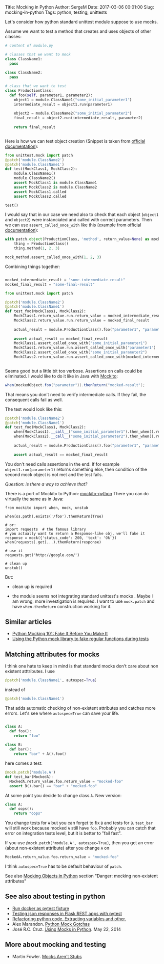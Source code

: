 Title: Mocking in Python
Author: SergeM
Date: 2017-03-06 00:01:00
Slug: mocking-in-python
Tags: python, testing, unittests


Let's consider  how python standard unittest module suppose to use mocks.

Assume we want to test a method that creates and uses objects of other classes:

```python
# content of module.py

# classes that we want to mock
class ClassName1: 
  pass
  
class ClassName2:
  pass

# class that we want to test
class ProductionClass:
  def foo(self, parameter1, parameter2):
    object1 = module.ClassName1("some_initial_parameter1")
    intermediate_result = object1.run(parameter1)
    
    object2 = module.ClassName2("some_initial_parameter2")
    final_result = object2.run(intermediate_result, parameter2)
    
    return final_result
    
```

Here is how we can test object creation (Snippet is taken from [official documentation](https://docs.python.org/3/library/unittest.mock.html)):
```python
from unittest.mock import patch
@patch('module.ClassName2')
@patch('module.ClassName1')
def test(MockClass1, MockClass2):
    module.ClassName1()
    module.ClassName2()
    assert MockClass1 is module.ClassName1
    assert MockClass2 is module.ClassName2
    assert MockClass1.called
    assert MockClass2.called

test()
```

I would say that in our case we need also to check that each object (`object1` and `object2`) were instanciated and called with correct parameters. Then we can use `assert_called_once_with` like this (example from [official documentation](https://docs.python.org/3/library/unittest.mock.html#quick-guide)):
```python
with patch.object(ProductionClass, 'method', return_value=None) as mock_method:
    thing = ProductionClass()
    thing.method(1, 2, 3)

mock_method.assert_called_once_with(1, 2, 3)
```

Combining things together:

```python

mocked_intermediate_result = "some-intermediate-result"
mocked_final_result = "some-final-result"

from unittest.mock import patch

@patch('module.ClassName2')
@patch('module.ClassName1')
def test_foo(MockClass1, MockClass2):
    MockClass1.return_value.run.return_value = mocked_intermediate_result
    MockClass2.return_value.run.return_value = mocked_final_result
    
    actual_result = module.ProductionClass().foo("parameter1", "parameter2")
    
    assert actual_result == mocked_final_result
    MockClass1.assert_called_once_with("some_initial_parameter1")
    MockClass1.return_value.run.assert_called_once_with("parameter1")
    MockClass2.assert_called_once_with("some_initial_parameter2")
    MockClass2.return_value.run.assert_called_once_with(mocked_intermediate_result, "parameter2")
    
```

Seems good but a little bit too verbose. Assertions on calls could be eliminated. I would like to do it like in Java with [Mockito](http://static.javadoc.io/org.mockito/mockito-core/2.7.13/org/mockito/Mockito.html#stubbing):
```java
when(mockedObject.foo("parameter")).thenReturn("mocked-result");
```

That means you don't need to verify intermediate calls. If they fail, the consequent calls fail as well.

The test would look like this:
```python
@patch('module.ClassName2')
@patch('module.ClassName1')
def test_foo(MockClass1, MockClass2):
    when(MockClass1).__call__("some_initial_parameter1").then_when().run("parameter1").then_return(mocked_intermediate_result)
    when(MockClass2).__call__("some_initial_parameter2").then_when().run(mocked_intermediate_result, "parameter2").then_return(mocked_final_result)
        
    actual_result = module.ProductionClass().foo("parameter1", "parameter2")
    
    assert actual_result == mocked_final_result    
```

You don't need calls assertions in the end. If for example `object1.run(parameter1)` returns something else, then condition of the second mock object is not met and the test fails.


*Question: is there a way to achieve that?*


There is a port of Mockito to Python: [mockito-python](https://github.com/kaste/mockito-python) 
There you can do virtually the same as in Java:
```
from mockito import when, mock, unstub

when(os.path).exists('/foo').thenReturn(True)

# or:
import requests  # the famous library
# you actually want to return a Response-like obj, we'll fake it
response = mock({'status_code': 200, 'text': 'Ok'})
when(requests).get(...).thenReturn(response)

# use it
requests.get('http://google.com/')

# clean up
unstub()
```

But:

* clean up is required

* the module seems not integrating standard unittest's mocks . Maybe I am wrong, more investigation is required. I want to use `mock.patch` and have `when-thenReturn` construction working for it. 

## Similar articles
* [Python Mocking 101: Fake It Before You Make It](https://blog.fugue.co/2016-02-11-python-mocking-101.html)
* [Using the Python mock library to fake regular functions during tests](http://fgimian.github.io/blog/2014/04/10/using-the-python-mock-library-to-fake-regular-functions-during-tests/)


## Matching attributes for mocks
I think one hate to keep in mind is that standard mocks don't care about non existent atttributes. I use
```python
@patch('module.ClassName1', autospec=True)
```  
instead of 

```python
@patch('module.ClassName1')
```  

That adds automatic checking of non-existent attributes and catches more errors. 
Let's see where `autospec=True` can save your life.

```python

class A:
  def foo():
    return "foo"
    
class B:
  def bar():
    return "bar" + A().foo()
```

here comes a test:
```python
@mock.patch('module.A')
def test_bar(MockedA):
  MockedA.return_value.foo.return_value = "mocked-foo"
  assert B().bar() == "bar" + "mocked-foo"
```

At some point you decide to change class `A`. New version:
```python
class A:
  def oops():
    return "oops"
```
You change tests for `A` but you can forget to fix `B` and tests for `B`.  `test_bar` will still work because mocked `A` still have `foo`. Probably you can catch that error on integration tests level, but it is better to "fail fast".

If you use `@mock.patch('module.A', autospec=True)`, then you get an error (about non-existent attribute) after you change `A` on 
```python
MockedA.return_value.foo.return_value = "mocked-foo"
```


I think `autospec=True` has to be default behaviour of `patch`.



See also [Mocking Objects in Python](https://www.relaxdiego.com/2014/04/mocking-objects-in-python.html) section "Danger: mocking non-existent attributes" 

## See also about testing in python
* [Run docker as pytest fixture](/run-docker-as-pytest-fixture.html)
* [Testing json responses in Flask REST apps with pytest](/testing-json-responses-in-Flask-REST-apps-with-pytest.html)
* [Refactoring python code. Extracting variables and other.](/refactoring-python-extract-variable.html)
* Alex Marandon. [Python Mock Gotchas](http://alexmarandon.com/articles/python_mock_gotchas/)
* José R.C. Cruz.  [Using Mocks in Python](http://www.drdobbs.com/testing/using-mocks-in-python/240168251#). May 22, 2014

## More about mocking and testing
* Martin Fowler. [Mocks Aren't Stubs](https://martinfowler.com/articles/mocksArentStubs.html) 
